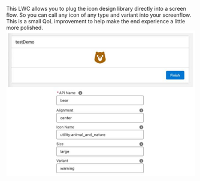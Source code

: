 This LWC allows you to plug the icon design library directly into a screen flow. So you can call any icon of any type and variant into your screenflow. This is a small QoL improvement to help make the end experience a little more polished. 
![](https://github.com/tnohrer/SalesforceStuff/blob/main/orgScreenFlowSLDSIcons/IconDemo.jpg?raw=true)
